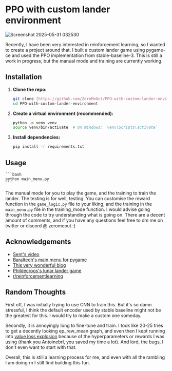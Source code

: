 
# PPO with custom lander environment
![Screenshot 2025-05-31 032530](https://github.com/user-attachments/assets/4eef797e-f016-47cf-af04-0f8900129b01)

Recently, I have been very interested in reinforcement learning, so I wanted to create a project around that. I built a custom lander game using pygame-ce and used the PPO implementation from stable-baseline-3. This is still a work in progress, but the manual mode and training are currently working.




## Installation

1.  **Clone the repo:**
    ```bash
    git clone [https://github.com/ZeroMeOut/PPO-with-custom-lander-environment.git](https://github.com/ZeroMeOut/PPO-with-custom-lander-environment.git)
    cd PPO-with-custom-lander-environment
    ```

2.  **Create a virtual environment (recommended):**
    ```bash
    python -m venv venv
    source venv/bin/activate  # On Windows: `venv\Scripts\activate`
    ```

3.  **Install dependencies:**
    ```bash
    pip install -r requirements.txt
    ```


    
## Usage
    ```bash
    python main_menu.py
    ```
The manual mode for you to play the game, and the training to train the lander. The testing is for well, testing.
You can customise the reward function in the ``game_logic.py`` file to your liking, and the training in the ``main_menu.py`` file in the training_mode function.
I would advise going through the code to try understanding what is going on. There are a decent amount of comments, and if you have any questions feel free to dm me on twitter or discord @ zeromeout :)



## Acknowledgements

 - [Sent's video](https://www.youtube.com/watch?v=uKnjGn8fF70&t=540s)
 - [Baraltech's main menu for pygame](https://github.com/baraltech/Menu-System-PyGamee)
 - [This very wonderful blog](https://antoinebrl.github.io/blog/rl-mars-lander/#reward-shaping)
 - [Phildecroos's lunar lander game](https://github.com/phildecroos/lunar_lander/)
 - [r/reinforcementlearning](https://www.reddit.com/r/reinforcementlearning/s/GGCzYxGnLp)
 


## Random Thoughts
First off, I was initially trying to use CNN to train this. But it's so damn stressful, I think the default encoder used by stable baseline might not be the greatest for this. I would try to make a custom one someday.

Secondly, it is annoyingly long to fine-tune and train. I took like 20-25 tries to get a decently looking ep_rew_mean graph, and even then I kept running into [value loss explosion](https://medium.com/@kaige.yang0110/in-training-ppo-how-to-balance-value-loss-and-policy-loss-cbf10d9d6b86) because of the hyperparameters or rewards I was using (thank you Antoinebrl, you saved my time a lot). And lord, the bugs, I don't even want to start with that.

Overall, this is still a learning process for me, and even with all the rambling I am doing rn I still find building this fun.
